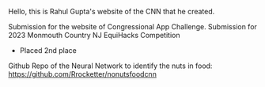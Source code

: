 Hello, this is Rahul Gupta's website of the CNN that he created. 

Submission for the website of Congressional App Challenge. 
Submission for 2023 Monmouth Country NJ EquiHacks Competition
* Placed 2nd place

Github Repo of the Neural Network to identify the nuts in food: https://github.com/Rrocketter/nonutsfoodcnn 
